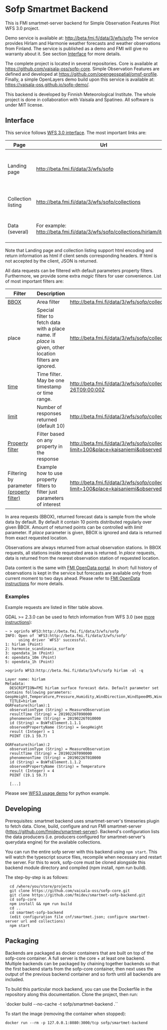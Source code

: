 # Sofp Smartmet Backend

This is FMI smartmet-server backend for Simple Observation Features Pilot WFS 3.0 project.

Demo service is available at: http://beta.fmi.fi/data/3/wfs/sofp The service provides Hirlam and Harmonie weather forecasts and weather observations from Finland. The service is published as a demo and FMI will give no warranty about it. See section [Interface](#Interface) for more details.

The complete project is located in several repositories. Core is available at https://github.com/vaisala-oss/sofp-core. Simple Observation Features are defined and developed at https://github.com/opengeospatial/omsf-profile. Finally, a simple OpenLayers demo build upon this service is available at: https://vaisala-oss.github.io/sofp-demo/.

This backend is developed by Finnish Meteorological Institute. The whole project is done in collaboration with Vaisala and Spatineo. All software is under MIT license.

## Interface

This service follows [WFS 3.0 interface](https://cdn.rawgit.com/opengeospatial/WFS_FES/3.0.0-draft.1/docs/17-069.html). The most important links are:

|Page|Url|Description|
|-|-|-|
|Landing page| http://beta.fmi.fi/data/3/wfs/sofp | Contain information about the server and links to collections |
|Collection listing|http://beta.fmi.fi/data/3/wfs/sofp/collections | List of collections with links to actual data |
| Data (several) | For example: http://beta.fmi.fi/data/3/wfs/sofp/collections/hirlam/items | Data returned with default parameters |

Note that Landing page and collection listing support html encoding and return information as html if client sends corresponding headers. If html is not accepted by the client, JSON is returned.

All data requests can be filtered with default parameters property filters. Furthermore, we provide some extra _magic_ filters for user convenience. List of most important filters are:

|Filter|Description|Example|
|-|-|-|
|[BBOX](https://cdn.rawgit.com/opengeospatial/WFS_FES/3.0.0-draft.1/docs/17-069.html#_parameter_bbox)| Area filter | http://beta.fmi.fi/data/3/wfs/sofp/collections/hirlam/items?bbox=19,59,20,60 |
|place | Special filter to fetch data with a place name. If _place_ is given, other location filters are ignored. |http://beta.fmi.fi/data/3/wfs/sofp/collections/opendata_1m/items?place=kaisaniemi |
|[time](https://cdn.rawgit.com/opengeospatial/WFS_FES/3.0.0-draft.1/docs/17-069.html#_parameter_time)| Time filter. May be one timestamp or time range.|http://beta.fmi.fi/data/3/wfs/sofp/collections/opendata_1m/items?time=2018-02-26T08:00:00Z/2018-02-26T09:00:00Z |
|[limit](https://cdn.rawgit.com/opengeospatial/WFS_FES/3.0.0-draft.1/docs/17-069.html#_parameter_limit) | Number of responses returned (default 10) |http://beta.fmi.fi/data/3/wfs/sofp/collections/hirlam/items?bbox=19,59,20,60&limit=100 |
|[Property filter](https://cdn.rawgit.com/opengeospatial/WFS_FES/3.0.0-draft.1/docs/17-069.html#_parameters_for_filtering_on_feature_properties) | Filter based on any property in the response |http://beta.fmi.fi/data/3/wfs/sofp/collections/hirlam/items?limit=100&place=kaisaniemi&observedPropertyName=WindSpeedMS&phenomenonTime=20190225T080000 |
| Filtering by parameter [(property filter)](https://cdn.rawgit.com/opengeospatial/WFS_FES/3.0.0-draft.1/docs/17-069.html#_parameters_for_filtering_on_feature_properties) |Example how to use property filters to filter just parameters of interest |http://beta.fmi.fi/data/3/wfs/sofp/collections/hirlam/items?limit=100&place=kaisaniemi&observedPropertyName=WindSpeedMS,WindDirection |

In area requests (BBOX), returned forecast data is sample from the whole data by default. By default it contain 10 points distributed regularly over given BBOX. Amount of returned points can be controlled with _limit_ parameter. If _place_ parameter is given, BBOX is ignored and data is returned from exact requested location.

Observations are always returned from actual observation stations. In BBOX requests, all stations inside requested area is returned. In _place_ requests, data is returned from the nearest observation station of requested location.

Data content is the same with [FMI OpenData portal](https://en.ilmatieteenlaitos.fi/open-data). In short: full history of observations is kept in the service but forecasts are available only from current moment to two days ahead. Please refer to [FMI OpenData instructions](https://en.ilmatieteenlaitos.fi/open-data) for more details.

### Examples

Example requests are listed in filter table above.

GDAL >= 2.3.0 can be used to fetch information from WFS 3.0 (see [more instructions](https://gdal.org/drv_wfs3.html)):

```
~ > ogrinfo WFS3:http://beta.fmi.fi/data/3/wfs/sofp
INFO: Open of `WFS3:http://beta.fmi.fi/data/3/wfs/sofp'
      using driver `WFS3' successful.
1: hirlam (Point)
2: harmonie_scandinavia_surface
3: opendata_1m (Point)
4: opendata_10m (Point)
5: opendata_1h (Point)
```

```
>ogrinfo WFS3:http://beta.fmi.fi/data/3/wfs/sofp hirlam -al -q

Layer name: hirlam
Metadata:
  DESCRIPTION=FMI hirlam surface forecast data. Default parameter set contains following parameters: GeopHeight,Temperature,Pressure,Humidity,WindDirection,WindSpeedMS,WindUMS,WindVMS,MaximumWind,WindGust,DewPoint,TotalCloudCover,WeatherSymbol3,LowCloudCover,MediumCloudCover,HighCloudCover,Precipitation1h,PrecipitationAmount,RadiationGlobalAccumulation,RadiationLWAccumulation,RadiationNetSurfaceLWAccumulation,RadiationNetSurfaceSWAccumulation,RadiationDiffuseAccumulation,LandSeaMask
  TITLE=hirlam
OGRFeature(hirlam):1
  observationType (String) = MeasureObservation
  resultTime (String) = 20190226T090000
  phenomenonTime (String) = 20190226T010000
  id (String) = BsWfsElement.1.1.1
  observedPropertyName (String) = GeopHeight
  result (Integer) = 1
  POINT (19.1 59.7)

OGRFeature(hirlam):2
  observationType (String) = MeasureObservation
  resultTime (String) = 20190226T090000
  phenomenonTime (String) = 20190226T010000
  id (String) = BsWfsElement.1.1.2
  observedPropertyName (String) = Temperature
  result (Integer) = 4
  POINT (19.1 59.7)

  [...]
  ```

Please see [WFS3 usage demo](WFS3%20usage%20demo.md) for python example.

## Developing

Prerequisites: smartmet backend uses smartmet-server's timeseries plugin to fetch data. Clone, build, configure and run FMI smartmet-server (https://github.com/fmidev/smartmet-server). Backend's configuration lists the data producers (i.e. producers configured for smartmet-server's querydata engine) for the available collections.

You can run the entire sofp server with this backend using ```npm start```. This will watch the typescript source files, recompile when necessary and restart the server. For this to work, sofp-core must be cloned alongside this backend module directory and compiled (npm install, npm run build).

The step-by-step is as follows:

```
  cd /where/you/store/projects
  git clone https://github.com/vaisala-oss/sofp-core.git
  git clone https://github.com/fmidev/smartmet-sofp-backend.git
  cd sofp-core
  npm install && npm run build
  cd ..
  cd smartmet-sofp-backend
  (edit configuration file cnf/smartmet.json; configure smartmet-server url and collections)
  npm start
```

## Packaging

Backends are packaged as docker containers that are built on top of the sofp-core container. A full server is the core + at least one backend. Multiple backends can be packaged by chaining together backends so that the first backend starts from the sofp-core container, then next uses the output of the previous backend container and so forth until all backends are included.

To build this particular mock backend, you can use the Dockerfile in the repository along this documentation. Clone the project, then run:

  `docker build --no-cache -t sofp/smartmet-backend .``

To start the image (removing the container when stopped):

  `docker run --rm -p 127.0.0.1:8080:3000/tcp sofp/smartmet-backend`
